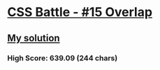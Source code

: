 # [CSS Battle - #15 Overlap](https://cssbattle.dev/play/15)

## [My solution](https://arpadgbondor.github.io/CSSBattle-15/)

### High Score: 639.09 (244 chars)

